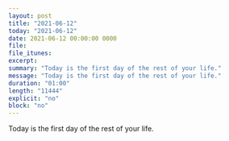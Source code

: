 ```yaml
---
layout: post
title: "2021-06-12"
today: "2021-06-12"
date: 2021-06-12 00:00:00 0000
file:
file_itunes:
excerpt:
summary: "Today is the first day of the rest of your life."
message: "Today is the first day of the rest of your life."
duration: "01:00"
length: "11444"
explicit: "no"
block: "no"
---
```

Today is the first day of the rest of your life.

